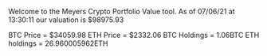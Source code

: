 Welcome to the Meyers Crypto Portfolio Value tool. 
As of 07/06/21 at 13:30:11 our valuation is $98975.93 

BTC Price = $34059.98
 ETH Price = $2332.06
BTC Holdings = 1.06BTC
 ETH holdings = 26.960005962ETH 
